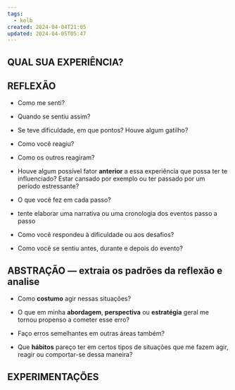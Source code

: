 ```yaml
---
tags:
  - kolb
created: 2024-04-04T21:05
updated: 2024-04-05T05:47
---
```

## QUAL SUA EXPERIÊNCIA?

## REFLEXÃO
- Como me senti?

- Quando se sentiu assim?

- Se teve dificuldade, em que pontos? Houve algum gatilho?

- Como você reagiu?

- Como os outros reagiram?

- Houve algum possível fator **anterior** a essa experiência que possa ter te influenciado? Estar cansado por exemplo ou ter passado por um período estressante?

- O que você fez em cada passo? 

- tente elaborar uma narrativa ou uma cronologia dos eventos passo a passo

- Como você respondeu à dificuldade ou aos desafios?

- Como você se sentiu antes, durante e depois do evento?

## ABSTRAÇÃO — extraia os padrões da reflexão e analise
- Como **costumo** agir nessas situações?

- O que em minha **abordagem**, **perspectiva** ou **estratégia** geral me tornou propenso a cometer esse erro?

- Faço erros semelhantes em outras áreas também?

- Que **hábitos** pareço ter em certos tipos de situações que me fazem agir, reagir ou comportar-se dessa maneira?

## EXPERIMENTAÇÕES